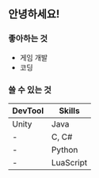 ## 안녕하세요!

### 좋아하는 것
- 게임 개발
- 코딩

### 쓸 수 있는 것
| DevTool | Skills |
|---------|--------|
| Unity | Java |
| - | C, C# |
| - | Python |
| - | LuaScript |
